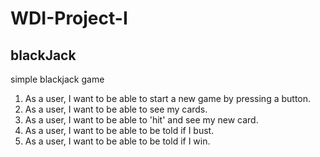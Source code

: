 # WDI-Project-I
## blackJack
simple blackjack game

1. As a user, I want to be able to start a new game by pressing a button.
2. As a user, I want to be able to see my cards.
3. As a user, I want to be able to 'hit' and see my new card.
4. As a user, I want to be able to be told if I bust.
5. As a user, I want to be able to be told if I win.
